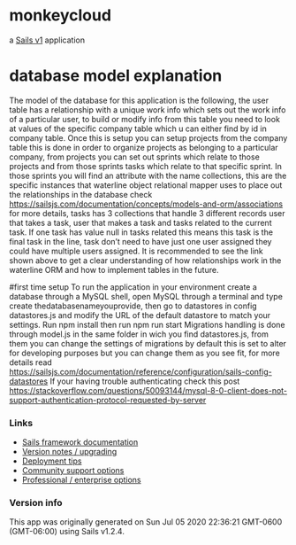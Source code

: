 # monkeycloud

a [Sails v1](https://sailsjs.com) application

# database model explanation
The model of the database for this application is the following, the user table has a relationship with a unique work info which sets out the work info of a particular user, to build or modify info from this table you need to look at values of the specific company table which u can either find by id in company table. 
Once this is setup you can setup projects from the company table this is done in order to organize projects as belonging to a particular company, from projects you can set out sprints which relate to those projects and from those sprints tasks which relate to that specific sprint. In those sprints you will find an attribute with the name collections, this are the specific instances that waterline object relational mapper uses to place out the relationships in the database check https://sailsjs.com/documentation/concepts/models-and-orm/associations  for more details, tasks has 3 collections that handle 3 different records user that takes a task, user that makes a task and tasks related to the current task. If one task has value null in tasks related this means this task is the final task in the line, task don’t need to have just one user assigned they could have multiple users assigned.
It is recommended to see the link shown above to get a clear understanding of how relationships work in the waterline ORM and how to implement tables in the future.

#first time setup
To run the application in your environment create a database through a MySQL shell, open MySQL through a terminal and type create thedatabasenameyouprovide, then go to datastores in config datastores.js and modify the URL of the default datastore to match your settings.
Run npm install then run npm run start
Migrations handling is done through model.js in the same folder in wich you find datastores.js, from them you can change the settings of migrations by default this is set to alter for developing purposes but you can change them as you see fit, for more details read https://sailsjs.com/documentation/reference/configuration/sails-config-datastores 
If your having trouble authenticating check this post https://stackoverflow.com/questions/50093144/mysql-8-0-client-does-not-support-authentication-protocol-requested-by-server




### Links

+ [Sails framework documentation](https://sailsjs.com/get-started)
+ [Version notes / upgrading](https://sailsjs.com/documentation/upgrading)
+ [Deployment tips](https://sailsjs.com/documentation/concepts/deployment)
+ [Community support options](https://sailsjs.com/support)
+ [Professional / enterprise options](https://sailsjs.com/enterprise)


### Version info

This app was originally generated on Sun Jul 05 2020 22:36:21 GMT-0600 (GMT-06:00) using Sails v1.2.4.

<!-- Internally, Sails used [`sails-generate@1.17.2`](https://github.com/balderdashy/sails-generate/tree/v1.17.2/lib/core-generators/new). -->



<!--
Note:  Generators are usually run using the globally-installed `sails` CLI (command-line interface).  This CLI version is _environment-specific_ rather than app-specific, thus over time, as a project's dependencies are upgraded or the project is worked on by different developers on different computers using different versions of Node.js, the Sails dependency in its package.json file may differ from the globally-installed Sails CLI release it was originally generated with.  (Be sure to always check out the relevant [upgrading guides](https://sailsjs.com/upgrading) before upgrading the version of Sails used by your app.  If you're stuck, [get help here](https://sailsjs.com/support).)
-->

